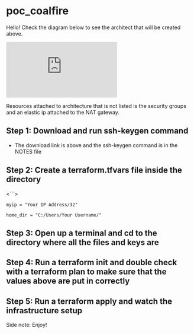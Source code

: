 # poc_coalfire
Hello! Check the diagram below to see the architect that will be created above.

![Architecture](https://github.com/quiik/poc_coalfire/blob/main/image.pdf?raw=true)

<p>Resources attached to architecture that is not listed is the security groups and an elastic ip attached to the NAT gateway.</p>

<h2> Step 1: Download and run ssh-keygen command </h2>

- The download link is above and the ssh-keygen command is in the NOTES file

<h2> Step 2: Create a terraform.tfvars file inside the directory </h2>
<```>

    myip = "Your IP Address/32"

    home_dir = "C:/Users/Your Username/"
    
<h2> Step 3: Open up a terminal and cd to the directory where all the files and keys are </h2>


<h2> Step 4: Run a terraform init and double check with a terraform plan to make sure that the values above are put in correctly </h2>


<h2> Step 5: Run a terraform apply and watch the infrastructure setup </h2>

<p> Side note: Enjoy!
